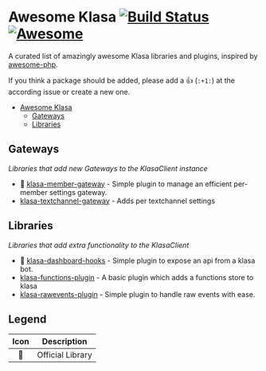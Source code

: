# Awesome Klasa [![Build Status](https://api.travis-ci.org/h4cc/awesome-klasa.svg?branch=master)](https://travis-ci.org/kyranet/awesome-klasa) [![Awesome](https://cdn.rawgit.com/sindresorhus/awesome/d7305f38d29fed78fa85652e3a63e154dd8e8829/media/badge.svg)](https://github.com/sindresorhus/awesome)
A curated list of amazingly awesome Klasa libraries and plugins, inspired by [awesome-php](https://github.com/ziadoz/awesome-php).

If you think a package should be added, please add a :+1: (`:+1:`) at the according issue or create a new one.

- [Awesome Klasa](#awesome-klasa)
    - [Gateways](#gateways)
	- [Libraries](#libraries)

## Gateways
*Libraries that add new Gateways to the KlasaClient instance*

* 🌠 [klasa-member-gateway](https://github.com/dirigeants/klasa-member-gateway) - Simple plugin to manage an efficient per-member settings gateway.
* [klasa-textchannel-gateway](https://github.com/1Conan/klasa-textchannel-gateway) - Adds per textchannel settings

## Libraries
*Libraries that add extra functionality to the KlasaClient*

* 🌠 [klasa-dashboard-hooks](https://github.com/dirigeants/klasa-dashboard-hooks) - Simple plugin to expose an api from a klasa bot.
* [klasa-functions-plugin](https://github.com/QuantumPlugin/klasa-functions-plugin) - A basic plugin which adds a functions store to klasa
* [klasa-rawevents-plugin](https://github.com/QuantumPlugin/klasa-rawevents-plugin) - Simple plugin to handle raw events with ease.

## Legend

| Icon | Description      |
| :--: | ---------------- |
| 🌠   | Official Library |
